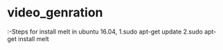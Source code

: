 # video_genration
:-Steps for install melt in ubuntu 16.04,
1.sudo apt-get update
2.sudo apt-get install melt
